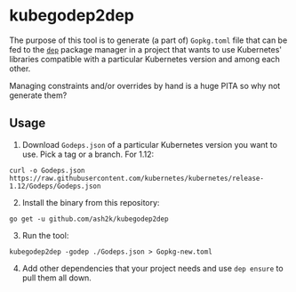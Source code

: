 # kubegodep2dep

The purpose of this tool is to generate (a part of) `Gopkg.toml` file that can be fed to the
[`dep`](https://golang.github.io/dep/) package manager in a project that wants to use
Kubernetes' libraries compatible with a particular Kubernetes version and among each other.

Managing constraints and/or overrides by hand is a huge PITA so why not generate them?

## Usage

1. Download `Godeps.json` of a particular Kubernetes version you want to use. Pick a tag or a branch.
For 1.12:
```console
curl -o Godeps.json https://raw.githubusercontent.com/kubernetes/kubernetes/release-1.12/Godeps/Godeps.json
```
2. Install the binary from this repository:
```console
go get -u github.com/ash2k/kubegodep2dep
```
3. Run the tool:
```console
kubegodep2dep -godep ./Godeps.json > Gopkg-new.toml
```
4. Add other dependencies that your project needs and use `dep ensure` to pull them all down.
